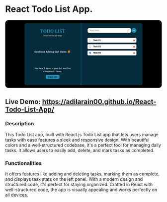 # React Todo List App.

<img src="./public/TodoList.PNG" style="height: 70%; width: 100%; border-radius: 10px" />

## Live Demo: https://adilarain00.github.io/React-Todo-List-App/

### Description

This Todo List app, built with React.js Todo List app that lets users manage tasks with ease features a sleek and responsive design. With beautiful colors and a well-structured codebase, it's a perfect tool for managing daily tasks. It allows users to easily add, delete, and mark tasks as completed.

### Functionalities

It offers features like adding and deleting tasks, marking them as complete, and displays task stats on the left panel. With a modern design and structured code, it's perfect for staying organized. Crafted in React with well-structured code, the app is visually appealing and works perfectly on all devices.
